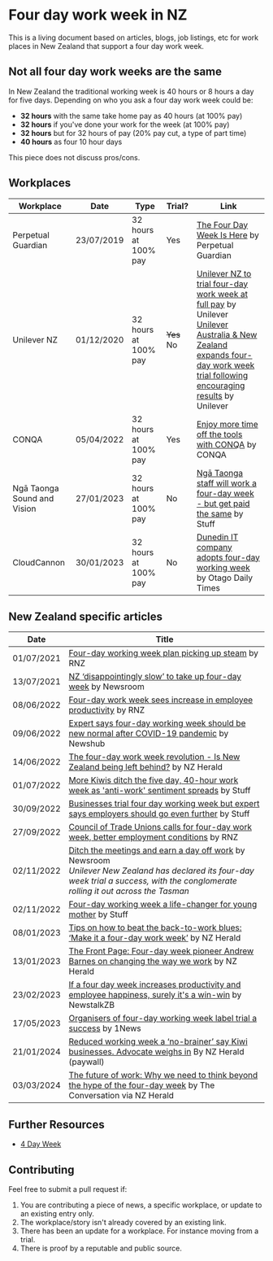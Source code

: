 # Four day work week in NZ
This is a living document based on articles, blogs, job listings, etc for work places in New Zealand that support a four day work week.

## Not all four day work weeks are the same
In New Zealand the traditional working week is 40 hours or 8 hours a day for five days. Depending on who you ask a four day work week could be:
- **32 hours** with the same take home pay as 40 hours (at 100% pay)
- **32 hours** if you've done your work for the week (at 100% pay)
- **32 hours** but for 32 hours of pay (20% pay cut, a type of part time)
- **40 hours** as four 10 hour days

This piece does not discuss pros/cons.

## Workplaces

| Workplace                   | Date       | Type                 | Trial?     | Link                                                                                                                                                                                                                                                                                                                                                                                                                                     |
| --------------------------- | ---------- | -------------------- | ---------- | ---------------------------------------------------------------------------------------------------------------------------------------------------------------------------------------------------------------------------------------------------------------------------------------------------------------------------------------------------------------------------------------------------------------------------------------- |
| Perpetual Guardian          | 23/07/2019 | 32 hours at 100% pay | Yes        | [The Four Day Week Is Here](https://www.perpetualguardian.co.nz/the-four-day-week-is-here/) by Perpetual Guardian                                                                                                                                                                                                                                                                                                                        |
| Unilever NZ                 | 01/12/2020 | 32 hours at 100% pay | ~~Yes~~ No | [Unilever NZ to trial four-day work week at full pay](https://www.unilever.com.au/news/press-releases/2020/unilever-nz-to-trial-four-day-work-week-at-full-pay/) by Unilever <br/> [Unilever Australia & New Zealand expands four-day work week trial following encouraging results](https://www.unilever.com.au/news/press-releases/2022/unilever-australia-new-zealand-expands-fourday-work-week-trial-following-encouraging-results/) by Unilever |
| CONQA                       | 05/04/2022 | 32 hours at 100% pay | Yes        | [Enjoy more time off the tools with CONQA](https://www.conqahq.com/blog-posts/enjoy-more-time-off-the-tools-with-conqa) by CONQA                                                                                                                                                                                                                                                                                                         |
| Ngā Taonga Sound and Vision | 27/01/2023 | 32 hours at 100% pay | No         | [Ngā Taonga staff will work a four-day week - but get paid the same](https://www.stuff.co.nz/national/131079604/ng-taonga-staff-will-work-a-fourday-week--but-get-paid-the-same) by Stuff                                                                                                                                                                                                                                                |
| CloudCannon                 | 30/01/2023 | 32 hours at 100% pay | No         | [Dunedin IT company adopts four-day working week](https://www.odt.co.nz/business/dunedin-it-company-adopts-four-day-working-week) by Otago Daily Times                                                                                                                                                                                                                                                                                   |

## New Zealand specific articles

| Date       | Title                                                                                                                                                                                                                                                                       |
| ---------- | --------------------------------------------------------------------------------------------------------------------------------------------------------------------------------------------------------------------------------------------------------------------------- |
| 01/07/2021 | [Four-day working week plan picking up steam](https://www.rnz.co.nz/national/programmes/sunday/audio/2018806342/four-day-working-week-plan-picking-up-steam) by RNZ                                                                                                         |
| 13/07/2021 | [NZ ‘disappointingly slow’ to take up four-day week](https://www.newsroom.co.nz/disappointingly-slow-uptake-of-4-day-week) by Newsroom                                                                                                                                      |
| 08/06/2022 | [Four-day work week sees increase in employee productivity](https://www.rnz.co.nz/news/business/468717/four-day-work-week-sees-increase-in-employee-productivity) by RNZ                                                                                                    |
| 09/06/2022 | [Expert says four-day working week should be new normal after COVID-19 pandemic](https://www.newshub.co.nz/home/money/2022/06/expert-says-four-day-working-week-should-be-new-normal-after-covid-19-pandemic.html) by Newshub                                               |
| 14/06/2022 | [The four-day work week revolution - Is New Zealand being left behind?](https://www.nzherald.co.nz/business/the-front-page-the-four-day-work-week-revolution-is-new-zealand-being-left-behind/75EBAYKOKTAASQMG2SJODDAHJE/) by NZ Herald                                     |
| 01/07/2022 | [More Kiwis ditch the five day, 40-hour work week as 'anti-work' sentiment spreads](https://www.stuff.co.nz/business/129142615/more-kiwis-ditch-the-five-day-40hour-work-week-as-antiwork-sentiment-spreads) by Stuff                                                       |
| 30/09/2022 | [Businesses trial four day working week but expert says employers should go even further](https://www.stuff.co.nz/business/129430957/businesses-trial-four-day-working-week-but-expert-says-employers-should-go-even-further) by Stuff                                      |
| 27/09/2022 | [Council of Trade Unions calls for four-day work week, better employment conditions](https://www.rnz.co.nz/news/business/475591/council-of-trade-unions-calls-for-four-day-work-week-better-employment-conditions) by RNZ                                                   |
| 02/11/2022 | [Ditch the meetings and earn a day off work](https://www.newsroom.co.nz/ditch-the-constant-meetings-and-earn-a-day-off-work) by Newsroom <br/>*Unilever New Zealand has declared its four-day week trial a success, with the conglomerate rolling it out across the Tasman* |
| 02/11/2022 | [Four-day working week a life-changer for young mother](https://www.stuff.co.nz/business/130327008/fourday-working-week-a-lifechanger-for-young-mother) by Stuff                                                                                                            |
| 08/01/2023 | [Tips on how to beat the back-to-work blues: ‘Make it a four-day work week’](https://www.nzherald.co.nz/nz/tips-on-how-to-beat-the-back-to-work-blues-make-it-a-four-day-work-week/OFAVQZMTZND55JXVEGTS6WQGQM/) by NZ Herald                                                |
| 13/01/2023 | [The Front Page: Four-day week pioneer Andrew Barnes on changing the way we work](https://www.nzherald.co.nz/business/the-front-page-four-day-week-pioneer-andrew-barnes-on-changing-the-way-we-work/TZGZY4PWFVARTNGJHW25QSOCGU/) by NZ Herald                              |
| 23/02/2023 | [If a four day week increases productivity and employee happiness, surely it's a win-win](https://www.newstalkzb.co.nz/on-air/early-edition/opinion/kate-hawkesby-if-a-four-day-week-increases-productivity-and-employee-happiness-surely-its-a-win-win/) by NewstalkZB     |
| 17/05/2023 | [Organisers of four-day working week label trial a success](https://www.1news.co.nz/2023/05/17/organisers-of-four-day-working-week-label-trial-a-success/) by 1News                                                                                                         |
| 21/01/2024 | [Reduced working week a ‘no-brainer’ say Kiwi businesses. Advocate weighs in](https://www.nzherald.co.nz/business/reduced-working-week-a-no-brainer-say-kiwi-businesses-advocate-weighs-in/45NF7VWVCFFT5BNWU25FR2BGHY/) By NZ Herald (paywall)                              |
| 03/03/2024 | [The future of work: Why we need to think beyond the hype of the four-day week](https://www.nzherald.co.nz/lifestyle/the-future-of-work-why-we-need-to-think-beyond-the-hype-of-the-four-day-week/M7PWDE3UDNCFFHWNE3SMYL5TEA/) by The Conversation via NZ Herald            |

## Further Resources
- [4 Day Week](https://www.4dayweek.com/)

## Contributing
Feel free to submit a pull request if:  
1. You are contributing a piece of news, a specific workplace, or update to an existing entry only.
1. The workplace/story isn't already covered by an existing link.
2. There has been an update for a workplace. For instance moving from a trial. 
3. There is proof by a reputable and public source.
